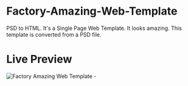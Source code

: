 # Factory-Amazing-Web-Template
PSD to HTML.
It's a Single Page Web Template. It looks amazing. This template is converted from a PSD file.

# Live Preview
  
  ![Factory Amazing Web Template - ](https://user-images.githubusercontent.com/28712396/96328813-a7099b80-1068-11eb-8b81-9989133ad0d6.png)
